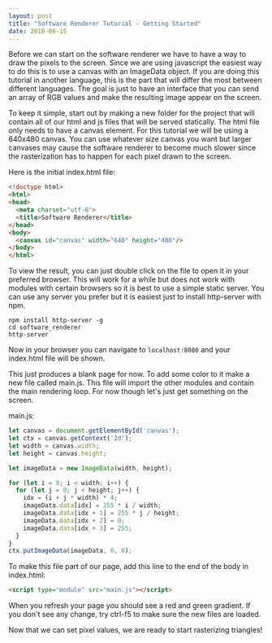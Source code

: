 ```yaml
---
layout: post
title: "Software Renderer Tutorial - Getting Started"
date: 2018-06-15
---
```


Before we can start on the software renderer we have to have a way to draw the pixels to the screen. Since we are using javascript the easiest way to do this is to use a canvas with an ImageData object. If you are doing this tutorial in another language, this is the part that will differ the most between different languages. The goal is just to have an interface that you can send an array of RGB values and make the resulting image appear on the screen.

To keep it simple, start out by making a new folder for the project that will contain all of our html and js files that will be served statically. The html file only needs to have a canvas element. For this tutorial we will be using a 640x480 canvas. You can use whatever size canvas you want but larger canvases may cause the software renderer to become much slower since the rasterization has to happen for each pixel drawn to the screen.

Here is the initial index.html file:

```html
<!doctype html>
<html>
<head>
  <meta charset="utf-8">
  <title>Software Renderer</title>
</head>
<body>
  <canvas id="canvas" width="640" height="480"/>
</body>
</html>
```

To view the result, you can just double click on the file to open it in your preferred browser. This will work for a while but does not work with modules with certain browsers so it is best to use a simple static server. You can use any server you prefer but it is easiest just to install http-server with npm.

```
npm install http-server -g
cd software_renderer
http-server
```

Now in your browser you can navigate to `localhost:8080` and your index.html file will be shown.

This just produces a blank page for now. To add some color to it make a new file called main.js. This file will import the other modules and contain the main rendering loop. For now though let's just get something on the screen.

main.js:

```javascript
let canvas = document.getElementById('canvas');
let ctx = canvas.getContext('2d');
let width = canvas.width;
let height = canvas.height;

let imageData = new ImageData(width, height);

for (let i = 0; i < width; i++) {
  for (let j = 0; j < height; j++) {
    idx = (i + j * width) * 4;
    imageData.data[idx] = 255 * i / width;
    imageData.data[idx + 1] = 255 * j / height;
    imageData.data[idx + 2] = 0;
    imageData.data[idx + 3] = 255;
  }
}
ctx.putImageData(imageData, 0, 0);
```

To make this file part of our page, add this line to the end of the body in index.html:

```html
<script type="module" src="main.js"></script>
```

When you refresh your page you should see a red and green gradient. If you don't see any change, try ctrl-f5 to make sure the new files are loaded.

<canvas id="canvas" width="320" height="240"></canvas>

Now that we can set pixel values, we are ready to start rasterizing triangles!

<script>
let canvas = document.getElementById('canvas');
let ctx = canvas.getContext('2d');
let width = canvas.width;
let height = canvas.height;

let imageData = new ImageData(width, height);

for (let i = 0; i < width; i++) {
  for (let j = 0; j < height; j++) {
    idx = (i + j * width) * 4;
    imageData.data[idx] = 255 * i / width;
    imageData.data[idx + 1] = 255 * j / height;
    imageData.data[idx + 2] = 0;
    imageData.data[idx + 3] = 255;
  }
}
ctx.putImageData(imageData, 0, 0);
</script>
